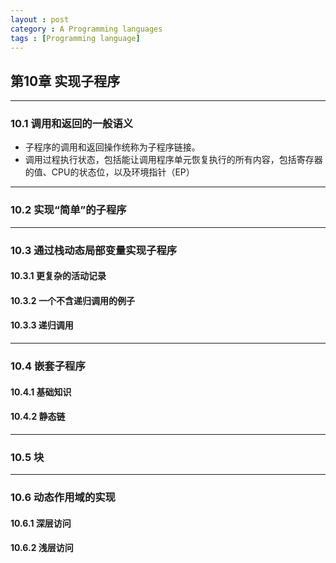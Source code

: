 ```yaml
---
layout : post
category : A Programming languages
tags : [Programming language]
---
```


## 第10章 实现子程序

---

### 10.1 调用和返回的一般语义

*  子程序的调用和返回操作统称为子程序链接。
*   调用过程执行状态，包括能让调用程序单元恢复执行的所有内容，包括寄存器的值、CPU的状态位，以及环境指针（EP）

---

### 10.2 实现“简单”的子程序

---

### 10.3 通过栈动态局部变量实现子程序

#### 10.3.1 更复杂的活动记录

#### 10.3.2 一个不含递归调用的例子

#### 10.3.3 递归调用

---

### 10.4 嵌套子程序

#### 10.4.1 基础知识

#### 10.4.2 静态链

---

### 10.5 块

---

### 10.6 动态作用域的实现

#### 10.6.1 深层访问

#### 10.6.2 浅层访问
